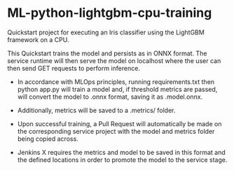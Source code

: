 # ML-python-lightgbm-cpu-training


Quickstart project for executing an Iris classifier using the LightGBM framework on a CPU.

This Quickstart trains the model and persists as in ONNX format. The service runtime will then serve the model on localhost where the user can then send GET requests to perform inference.

* In accordance with MLOps principles, running requirements.txt then python app.py will train a model and, if threshold metrics are passed, will convert the model to .onnx format, saving it as .model.onnx.

* Additionally, metrics will be saved to a .metrics/ folder.

* Upon successful training, a Pull Request will automatically be made on the corresponding service project with the model and metrics folder being copied across.

* Jenkins X requires the metrics and model to be saved in this format and the defined locations in order to promote the model to the service stage.
